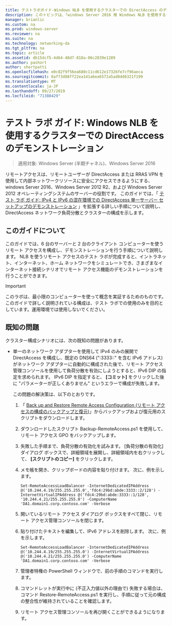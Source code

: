 ```yaml
---
title: テストラボガイド-Windows NLB を使用するクラスターでの DirectAccess のデモンストレーション
description: このトピックは、「windows Server 2016 用 Windows NLB を使用するクラスターでの DirectAccess のデモンストレーション」のテストラボガイドに含まれています。
manager: brianlic
ms.custom: na
ms.prod: windows-server
ms.reviewer: na
ms.suite: na
ms.technology: networking-da
ms.tgt_pltfrm: na
ms.topic: article
ms.assetid: db15dcf5-4d64-48d7-818a-06c2839e1289
ms.author: pashort
author: shortpatti
ms.openlocfilehash: e0c82f9f56ea680c11cd612e17326fe7cf96aeca
ms.sourcegitcommit: 6aff3d88ff22ea141a6ea6572a5ad8dd6321f199
ms.translationtype: MT
ms.contentlocale: ja-JP
ms.lasthandoff: 09/27/2019
ms.locfileid: "71388429"
---
```

# <a name="test-lab-guide-demonstrate-directaccess-in-a-cluster-with-windows-nlb"></a>テスト ラボ ガイド: Windows NLB を使用するクラスターでの DirectAccess のデモンストレーション

>適用対象: Windows Server (半期チャネル)、Windows Server 2016

リモートアクセスは、リモートユーザーが DirectAccess または RRAS VPN を使用して内部ネットワークリソースに安全にアクセスできるようにする、windows Server 2016、Windows Server 2012 R2、および Windows Server 2012 オペレーティングシステムのサーバーの役割です。 このガイドでは、「 [テスト ラボ ガイド: IPv4 と IPv6 の混在環境での DirectAccess 単一サーバー セットアップのデモンストレーション](https://go.microsoft.com/fwlink/p/?LinkId=237004) 」を拡張する詳しい手順について説明し、DirectAccess ネットワーク負荷分散とクラスターの構成を示します。  
  
## <a name="about-this-guide"></a>このガイドについて  
このガイドでは、6 台のサーバーと 2 台のクライアント コンピューターを使うリモート アクセスを構成し、デモンストレーションを行う手順について説明します。 NLB を使うリモート アクセスのテスト ラボが完成すると、イントラネット、インターネット、ホーム ネットワークをシミュレートでき、さまざまなインターネット接続シナリオでリモート アクセス機能のデモンストレーションを行うことができます。  
  
> [!IMPORTANT]  
> このラボは、最小限のコンピューターを使って概念を実証するためのものです。 このガイドで詳しく説明されている構成は、テスト ラボでの使用のみを目的としています。運用環境では使用しないでください。  
  
## <a name="KnownIssues"></a>既知の問題  
クラスター構成シナリオには、次の既知の問題があります。  
  
-   単一のネットワーク アダプターを使用して IPv4 のみの展開で DirectAccess を構成し、既定の DNS64 (":3333::" を含む IPv6 アドレス) がネットワーク アダプターに自動的に構成された後で、リモート アクセス管理コンソールを使用して負荷分散を有効にしようとすると、IPv6 DIP の指定を求められます。 IPv6 DIP を指定すると、 **[コミット]** をクリックした後に "パラメーターが正しくありません" というエラーで構成が失敗します。  
  
    この問題の解決策は、以下のとおりです。  
  
    1.  「 [Back up and Restore Remote Access Configuration (リモート アクセスの構成のバックアップと復元)](https://gallery.technet.microsoft.com/Back-up-and-Restore-Remote-e157e6a6)」からバックアップおよび復元用のスクリプトをダウンロードします。  
  
    2.  ダウンロードしたスクリプト Backup-RemoteAccess.ps1 を使用して、リモート アクセス GPO をバックアップします。  
  
    3.  失敗した手順まで、負荷分散の有効化を試みます。 [負荷分散の有効化] ダイアログ ボックスで、詳細領域を展開し、詳細領域内を右クリックして、 **[スクリプトのコピー]** をクリックします。  
  
    4.  メモ帳を開き、クリップボードの内容を貼り付けます。 次に、例を示します。  
  
        ```  
        Set-RemoteAccessLoadBalancer -InternetDedicatedIPAddress @('10.244.4.19/255.255.255.0','fdc4:29bd:abde:3333::2/128') -InternetVirtualIPAddress @('fdc4:29bd:abde:3333::1/128', '10.244.4.21/255.255.255.0') -ComputerName 'DA1.domain1.corp.contoso.com' -Verbose  
        ```  
  
    5.  開いているリモート アクセス ダイアログ ボックスをすべて閉じ、リモート アクセス管理コンソールを閉じます。  
  
    6.  貼り付けたテキストを編集して、IPv6 アドレスを削除します。 次に、例を示します。  
  
        ```  
        Set-RemoteAccessLoadBalancer -InternetDedicatedIPAddress @('10.244.4.19/255.255.255.0') -InternetVirtualIPAddress @('10.244.4.21/255.255.255.0') -ComputerName 'DA1.domain1.corp.contoso.com' -Verbose  
        ```  
  
    7.  管理者特権の PowerShell ウィンドウで、前の手順のコマンドを実行します。  
  
    8.  コマンドレットが実行中に (不正入力値以外の理由で) 失敗する場合は、コマンド Restore-RemoteAccess.ps1 を実行し、手順に従って元の構成の整合性が維持されていることを確認します。  
  
    9. リモート アクセス管理コンソールを再び開くことができるようになります。  
  


